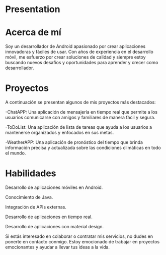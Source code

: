 # Presentation

# Acerca de mí
Soy un desarrollador de Android apasionado por crear aplicaciones innovadoras y fáciles de usar. Con años de experiencia en el desarrollo móvil, me esfuerzo por crear soluciones de calidad y siempre estoy buscando nuevos desafíos y oportunidades para aprender y crecer como desarrollador.

# Proyectos
A continuación se presentan algunos de mis proyectos más destacados:

-ChatAPP: Una aplicación de mensajería en tiempo real que permite a los usuarios comunicarse con amigos y familiares de manera fácil y segura.

-ToDoList: Una aplicación de lista de tareas que ayuda a los usuarios a mantenerse organizados y enfocados en sus metas.

-WeatherAPP: Una aplicación de pronóstico del tiempo que brinda información precisa y actualizada sobre las condiciones climáticas en todo el mundo.

# Habilidades
Desarrollo de aplicaciones móviles en Android.

Conocimiento de Java.

Integración de APIs externas.

Desarrollo de aplicaciones en tiempo real.

Desarrollo de aplicaciones con material design.

Si estás interesado en colaborar o contratar mis servicios, no dudes en ponerte en contacto conmigo. Estoy emocionado de trabajar en proyectos emocionantes y ayudar a llevar tus ideas a la vida.
